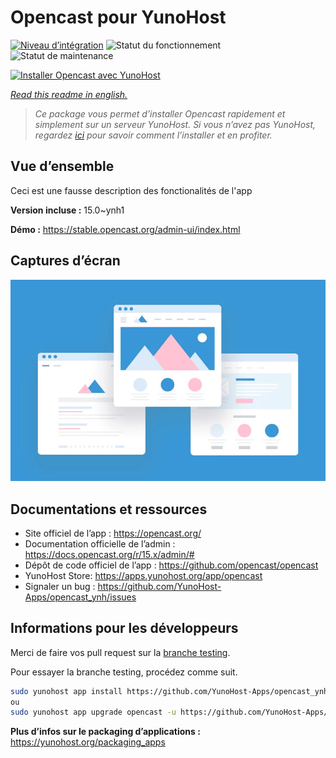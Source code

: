 <!--
N.B.: This README was automatically generated by https://github.com/YunoHost/apps/tree/master/tools/README-generator
It shall NOT be edited by hand.
-->

# Opencast pour YunoHost

[![Niveau d’intégration](https://dash.yunohost.org/integration/opencast.svg)](https://dash.yunohost.org/appci/app/opencast) ![Statut du fonctionnement](https://ci-apps.yunohost.org/ci/badges/opencast.status.svg) ![Statut de maintenance](https://ci-apps.yunohost.org/ci/badges/opencast.maintain.svg)

[![Installer Opencast avec YunoHost](https://install-app.yunohost.org/install-with-yunohost.svg)](https://install-app.yunohost.org/?app=opencast)

*[Read this readme in english.](./README.md)*

> *Ce package vous permet d’installer Opencast rapidement et simplement sur un serveur YunoHost.
Si vous n’avez pas YunoHost, regardez [ici](https://yunohost.org/#/install) pour savoir comment l’installer et en profiter.*

## Vue d’ensemble

Ceci est une fausse description des fonctionalités de l'app


**Version incluse :** 15.0~ynh1

**Démo :** https://stable.opencast.org/admin-ui/index.html

## Captures d’écran

![Capture d’écran de Opencast](./doc/screenshots/example.jpg)

## Documentations et ressources

* Site officiel de l’app : <https://opencast.org/>
* Documentation officielle de l’admin : <https://docs.opencast.org/r/15.x/admin/#>
* Dépôt de code officiel de l’app : <https://github.com/opencast/opencast>
* YunoHost Store: <https://apps.yunohost.org/app/opencast>
* Signaler un bug : <https://github.com/YunoHost-Apps/opencast_ynh/issues>

## Informations pour les développeurs

Merci de faire vos pull request sur la [branche testing](https://github.com/YunoHost-Apps/opencast_ynh/tree/testing).

Pour essayer la branche testing, procédez comme suit.

``` bash
sudo yunohost app install https://github.com/YunoHost-Apps/opencast_ynh/tree/testing --debug
ou
sudo yunohost app upgrade opencast -u https://github.com/YunoHost-Apps/opencast_ynh/tree/testing --debug
```

**Plus d’infos sur le packaging d’applications :** <https://yunohost.org/packaging_apps>